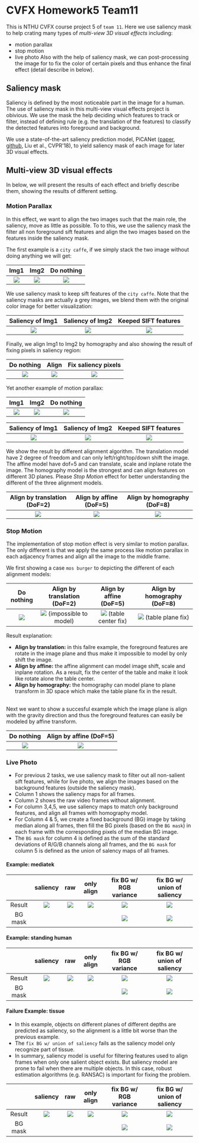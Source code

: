 # CVFX Homework5 Team11

This is NTHU CVFX course project 5 of `team 11`. Here we use saliency mask to help crating many types of *multi-view 3D visual effects* including:
- motion parallax
- stop motion
- live photo
Also with the help of saliency mask, we can post-processing the image for to fix the color of certain pixels and thus enhance the final effect (detail describe in below).


## Saliency mask
Saliency is defined by the most noticeable part in the image for a human. The use of saliency mask in this multi-view visual effects project is obivious. We use the mask the help deciding which features to track or filter, instead of defining rule (e.g. the translation of the features) to classify the detected features into foreground and background.

We use a state-of-the-art saliency prediction model, PiCANet ([paper](https://arxiv.org/abs/1708.06433), [github](https://github.com/Ugness/PiCANet-Implementation), Liu et al., CVPR'18), to yield saliency mask of each image for later 3D visual effects.


## Multi-view 3D visual effects

In below, we will present the results of each effect and briefly describe them, showing the results of different setting.

### Motion Parallax
In this effect, we want to align the two images such that the main role, the saliency, move as little as possible. To to this, we use the saliency mask the filter all non foreground sift features and align the two images based on the features inside the saliency mask.

The first example is a `city caffe`, if we simply stack the two image without doing anything we will get:

| Img1 | Img2 | Do nothing |
| :--: | :--: | :--: |
| ![](imgs/motion_parallax/city_caffe/img0.jpg) | ![](imgs/motion_parallax/city_caffe/img1.jpg) | ![](imgs/motion_parallax/city_caffe/out_raw.gif) |

We use saliency mask to keep sift features of the `city caffe`. Note that the saliency masks are actually a grey images, we blend them with the original color image for better visualization:

| Saliency of Img1 | Saliency of Img2 | Keeped SIFT features |
| :--------------: | :--------------: | :------------------: |
| ![](imgs/motion_parallax/city_caffe/img0_saliency.jpg) | ![](imgs/motion_parallax/city_caffe/img1_saliency.jpg) | ![](imgs/motion_parallax/city_caffe/out_match.jpg) |

Finally, we align Img1 to Img2 by homography and also showing the result of fixing pixels in saliency region:

| Do nothing | Align | Fix saliency pixels |
| :--------: | :---: | :-----------------: |
| ![](imgs/motion_parallax/city_caffe/out_raw.gif) | ![](imgs/motion_parallax/city_caffe/out.gif) | ![](imgs/motion_parallax/city_caffe/out_fix_saliency.gif) |


Yet another example of motion parallax:

| Img1 | Img2 | Do nothing |
| :--: | :--: | :--: |
| ![](imgs/motion_parallax/cats/img0.jpg) | ![](imgs/motion_parallax/cats/img1.jpg) | ![](imgs/motion_parallax/cats/out_raw.gif) |

| Saliency of Img1 | Saliency of Img2 | Keeped SIFT features |
| :--------------: | :--------------: | :------------------: |
| ![](imgs/motion_parallax/cats/img0_saliency.jpg) | ![](imgs/motion_parallax/cats/img1_saliency.jpg) | ![](imgs/motion_parallax/cats/out_match.jpg) |

We show the result by different alignment algorithm. The translation model have 2 degree of freedom and can only left/right/top/down shift the image. The affine model have dof=5 and can translate, scale and inplane rotate the image. The homography model is the strongest and can align features on different 3D planes. Please *Stop Motion* effect for better understanding the different of the three alignment models.

| Align by translation (DoF=2) | Align by affine (DoF=5) | Align by homography (DoF=8) |
| :--------: | :---: | :-----------------: |
| ![](imgs/motion_parallax/cats/out_translation.gif) | ![](imgs/motion_parallax/cats/out_affine.gif) | ![](imgs/motion_parallax/cats/out.gif) |


### Stop Motion
The implementation of stop motion effect is very similar to motion parallax. The only different is that we apply the same process like motion parallax in each adjacency frames and align all the image to the middle frame.

We first showing a case `mos burger` to depicting the different of each alignment models:

| Do nothing | Align by translation (DoF=2) | Align by affine (DoF=5) | Align by homography (DoF=8) |
| :--------: | :-----------: | :-----------: | :-----------: |
| ![](imgs/stop_motion/mos_burger/out_raw.gif) | ![](imgs/stop_motion/mos_burger/out_trans.gif) (impossible to model) | ![](imgs/stop_motion/mos_burger/out_affine.gif) (table center fix) | ![](imgs/stop_motion/mos_burger/out.gif) (table plane fix) |

Result explanation:
- **Align by translation:** in this failre example, the foreground features are rotate in the image plane and thus make it impossible to model by only shift the image.
- **Align by affine:** the affine alignment can model image shift, scale and inplane rotation. As a result, fix the center of the table and make it look like rotate alone the table center.
- **Align by homography:** the homography can model plane to plane transform in 3D space which make the table plane fix in the result.

<br>
Next we want to show a succesful example which the image plane is align with the gravity direction and thus the foreground features can easily be modeled by affine transform.

| Do nothing | Align by affine (DoF=5) |
| :--------: | :-----------: |
| ![](imgs/stop_motion/rose/out_raw.gif) | ![](imgs/stop_motion/rose/out_affine.gif) |


### Live Photo
- For previous 2 tasks, we use saliency mask to filter out all non-salient sift features, while for live photo, we align the images based on the background features (outside the saliency mask).
- Column 1 shows the saliency maps for all frames.
- Column 2 shows the raw video frames without alignment.
- For column 3,4,5, we use saliency maps to match only background features, and align all frames with homography model.
- For Column 4 & 5, we create a fixed background (BG) image by taking median along all frames, then fill the BG pixels (based on the ```BG mask```) in each frame with the corresponding pixels of the median BG image.
- The ```BG mask``` for column 4 is defined as the sum of the standard deviations of R/G/B channels along all frames, and the ```BG mask``` for column 5 is defined as the union of salency maps of all frames.

#### Example: mediatek
|          | saliency |     raw        |   only align   |  fix BG w/ RGB variance | fix BG w/ union of saliency |
| :------: | :------: | :------------: | :--------------: | :------------------: | :------: |
|  Result  | ![](imgs/live_photo/mediatek/saliency.gif) | ![](imgs/live_photo/mediatek/out_raw.gif) | ![](imgs/live_photo/mediatek/out.gif) | ![](imgs/live_photo/mediatek/out_rgb.gif) | ![](imgs/live_photo/mediatek/out_saliency.gif) |
|  BG mask | | | |  ![](imgs/live_photo/mediatek/out_rgb.png) | ![](imgs/live_photo/mediatek/out_saliency.png) |

#### Example: standing human
|          | saliency |     raw        |   only align   |  fix BG w/ RGB variance | fix BG w/ union of saliency |
| :------: | :------: | :------------: | :--------------: | :------------------: | :------: |
|  Result  | ![](imgs/live_photo/stand/saliency.gif) | ![](imgs/live_photo/stand/out_raw.gif) | ![](imgs/live_photo/stand/out.gif) | ![](imgs/live_photo/stand/out_rgb.gif) | ![](imgs/live_photo/stand/out_saliency.gif) |
|  BG mask | | | |  ![](imgs/live_photo/stand/out_rgb.png) | ![](imgs/live_photo/stand/out_saliency.png) |

#### Failure Example: tissue
- In this example, objects on different planes of different depths are predicted as saliency, so the alignment is a little bit worse than the previous example.
- The ```fix BG w/ union of saliency``` fails as the saliency model only recognize part of tissue.
- In summary, saliency model is useful for filtering features used to align frames when only one salient object exists. But saliency model are prone to fail when there are multiple objects. In this case, robust estimation algorithms (e.g. RANSAC) is important for fixing the problem.

|          | saliency |    raw         |   only align   |  fix BG w/ RGB variance | fix BG w/ union of saliency |
| :------: | :------: | :------------: | :--------------: | :------------------: | :------: |
|  Result  | ![](imgs/live_photo/tissue/saliency.gif) | ![](imgs/live_photo/tissue/out_raw.gif) | ![](imgs/live_photo/tissue/out.gif) | ![](imgs/live_photo/tissue/out_rgb.gif) | ![](imgs/live_photo/tissue/out_saliency.gif) |
|  BG mask | | | |  ![](imgs/live_photo/tissue/out_rgb.png) | ![](imgs/live_photo/tissue/out_saliency.png) |

